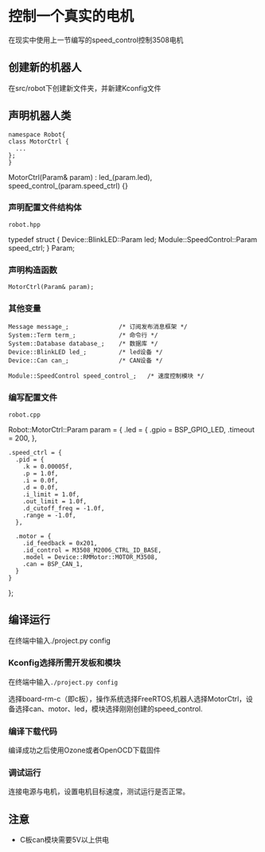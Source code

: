 # 控制一个真实的电机

在现实中使用上一节编写的speed_control控制3508电机

## 创建新的机器人

在src/robot下创建新文件夹，并新建Kconfig文件

## 声明机器人类

    namespace Robot{
    class MotorCtrl {
      ...
    };
    }

MotorCtrl(Param& param)
      : led_(param.led), speed_control_(param.speed_ctrl) {}

### 声明配置文件结构体

`robot.hpp`

  typedef struct {
    Device::BlinkLED::Param led;
    Module::SpeedControl::Param speed_ctrl;
  } Param;

### 声明构造函数

    MotorCtrl(Param& param);

### 其他变量

    Message message_;              /* 订阅发布消息框架 */
    System::Term term_;            /* 命令行 */
    System::Database database_;    /* 数据库 */
    Device::BlinkLED led_;         /* led设备 */
    Device::Can can_;              /* CAN设备 */

    Module::SpeedControl speed_control_;   /* 速度控制模块 */

### 编写配置文件

`robot.cpp`

  Robot::MotorCtrl::Param param = {
    .led = {
      .gpio = BSP_GPIO_LED,
      .timeout = 200,
    },

    .speed_ctrl = {
      .pid = {
        .k = 0.00005f,
        .p = 1.0f,
        .i = 0.0f,
        .d = 0.0f,
        .i_limit = 1.0f,
        .out_limit = 1.0f,
        .d_cutoff_freq = -1.0f,
        .range = -1.0f,
      },

      .motor = {
        .id_feedback = 0x201,
        .id_control = M3508_M2006_CTRL_ID_BASE,
        .model = Device::RMMotor::MOTOR_M3508,
        .can = BSP_CAN_1,
      }
    }
  };

## 编译运行

在终端中输入./project.py config

### Kconfig选择所需开发板和模块

在终端中输入`./project.py config`

选择board-rm-c（即c板），操作系统选择FreeRTOS,机器人选择MotorCtrl，设备选择can、motor、led，模块选择刚刚创建的speed_control.

### 编译下载代码

编译成功之后使用Ozone或者OpenOCD下载固件

### 调试运行

连接电源与电机，设置电机目标速度，测试运行是否正常。

## 注意

* C板can模块需要5V以上供电
